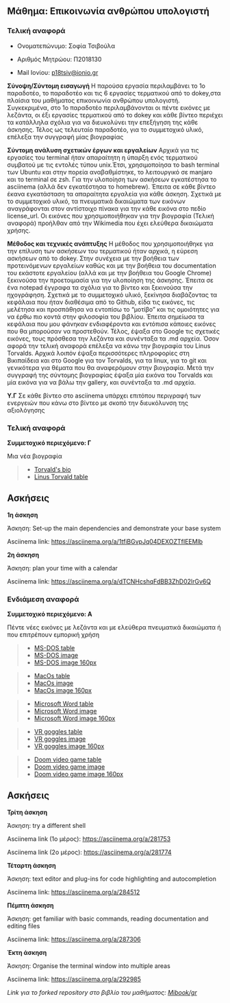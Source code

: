  ## Μάθημα: Επικοινωνία ανθρώπου υπολογιστή
 
 ### Τελική αναφορά
 
 - Ονοματεπώνυμο: Σοφία Τσιβούλα

- Αριθμός Μητρώου: Π2018130

- Mail Ιονίου: p18tsiv@ionio.gr

**Σύνοψη/Σύντομη εισαγωγή**
Η παρούσα εργασία περιλαμβάνει το 1ο παραδοτέο, το   παραδοτέο και τις 6 εργασίες τερματικού από το dokey,στα πλαίσια του μαθήματος επικοινωνία ανθρώπου υπολογιστή. Συγκεκριμένα, στο 1ο παραδοτέο περιλαμβάνονται οι πέντε εικόνες με λεζάντα, οι έξι εργασίες τερματικού από το dokey και κάθε βίντεο περιέχει τα κατάλληλα σχόλια για να διευκολύνει την επεξήγηση της κάθε άσκησης. Τέλος ως τελευταίο παραδοτέο, για το συμμετοχικό υλικό, επέλεξα την συγγραφή μίας βιογραφίας 


**Σύντομη ανάλυση σχετικών έργων και εργαλείων**
Αρχικά για τις εργασίες του terminal ήταν απαραίτητη η ύπαρξη ενός τερματικού συμβατού με τις εντολές τύπου unix.Έτσι, χρησιμοποίησα το bash terminal των Ubuntu και στην πορεία αναβαθμίστηκε, το λειτουργικό σε manjaro και το terminal σε zsh. Για την υλοποίηση των ασκήσεων εγκατέστησα το asciinema (αλλά δεν εγκατέστησα το homebrew). Έπειτα σε κάθε βίντεο έκανα εγκατάσταση τα απαραίτητα εργαλεία για κάθε άσκηση. Σχετικά με το συμμετοχικό υλικό, τα πνευματικά δικαιώματα των εικόνων αναγράφονται στον αντίστοιχο πίνακα για την κάθε εικόνα στο πεδίο license_url. Οι εικόνες που χρησιμοποιήθηκαν για την βιογραφία (Τελική αναφορά) προήλθαν από την Wikimedia που έχει ελεύθερα δικαιώματα χρήσης.

**Μέθοδος και τεχνικές ανάπτυξης**
H μέθοδος που χρησιμοποιήθηκε για την επίλυση των ασκήσεων του τερματικού ήταν αρχικά, η εύρεση ασκήσεων από το dokey. Στην συνέχεια με την βοήθεια των προτεινόμενων εργαλείων καθώς και με την βοήθεια του documentation του εκάστοτε εργαλείου (αλλά και με την βοήθεια του Google Chrome) ξεκινούσα την προετοιμασία για την υλοποίηση της άσκησης. Έπειτα σε ένα notepad έγγραφα τα σχόλια για το βίντεο και ξεκινούσα την ηχογράφηση. Σχετικά με το συμμετοχικό υλικό, ξεκίνησα διαβάζοντας τα κεφάλαια που ήταν διαθέσιμα από το Github, είδα τις εικόνες, τις μελέτησα και προσπάθησα να εντοπίσω το “μοτίβο” και τις ομοιότητες για να έρθω πιο κοντά στην φιλοσοφία του βιβλίου. Έπειτα σημείωσα τα κεφάλαια που μου φάνηκαν ενδιαφέροντα και εντόπισα κάποιες εικόνες που θα μπορούσαν να προστεθούν. Τέλος, έψαξα στο Google τις σχετικές εικόνες, τους πρόσθεσα την λεζάντα και συνένταξα τα .md αρχεία. Όσον αφορά την τελική αναφορά επέλεξα να κάνω την βιογραφία του Linus Torvalds. Αρχικά λοιπόν έψαξα περισσότερες πληροφορίες στη Βικιπαίδεια και στο Google για τον Torvalds, για τα linux, για το git και γενικότερα για θέματα που θα αναφερόμουν στην βιογραφία. Μετά την συγγραφή της σύντομης βιογραφίας έψαξα μία εικόνα του Torvalds και μία εικόνα για να βάλω την gallery, και συνένταξα τα .md αρχεία.

**Υ.Γ**
Σε κάθε βίντεο στο asciinema υπάρχει επιτόπου περιγραφή των ενεργειών που κάνω στο βίντεο με σκοπό την διευκόλυνση της αξιολόγησης 



### Τελική αναφορά


**Συμμετοχικό περιεχόμενο: Γ**

Μια νέα βιογραφία

> - [Torvald's bio](https://github.com/sophia-ts/gr/blob/gh-pages/_biography/bio-torvalds.md)
> - [Linus Torvald table](https://github.com/sophia-ts/gr/blob/gh-pages/_biography/linus-torvalds.md)

## Ασκήσεις

**1η άσκηση**

Άσκηση: Set-up the main dependencies and demonstrate your base system

Asciinema link: https://asciinema.org/a/1tfiBGvpJq04DEXOZTfIEEMlb


**2η άσκηση**

Άσκηση: plan your time with a calendar

Asciinema link: https://asciinema.org/a/dTCNHcshqFdBB3ZhD02lrGv6Q



### Ενδιάμεση αναφορά


**Συμμετοχικό περιεχόμενο: Α**

Πέντε νέες εικόνες με λεζάντα και με ελεύθερα πνευματικά δικαιώματα ή που επιτρέπουν εμπορική χρήση

> - [MS-DOS table](https://github.com/sophia-ts/gr/blob/gh-pages/_gallery/ms-dos.md)
> - [MS-DOS image](https://github.com/sophia-ts/gr/blob/gh-pages/images/ms-dos.jpg)
> - [MS-DOS image 160px](https://github.com/sophia-ts/gr/blob/gh-pages/images/ms-dos-thumb.jpg)

> - [MacOs table](https://github.com/sophia-ts/gr/blob/gh-pages/_gallery/mac_os.md)
> - [MacOs image](https://github.com/sophia-ts/gr/blob/gh-pages/images/mac_os.jpg)
> - [MacOs image 160px](https://github.com/sophia-ts/gr/blob/gh-pages/images/mac_os-thumb.jpg)

> - [Microsoft Word table](https://github.com/sophia-ts/gr/blob/gh-pages/_gallery/microsoft_word.md)
> - [Microsoft Word image](https://github.com/sophia-ts/gr/blob/gh-pages/images/microsoft_word.jpg)
> - [Microsoft Word image 160px](https://github.com/sophia-ts/gr/blob/gh-pages/images/microsoft_word-thumb.jpg)

> - [VR goggles table](https://github.com/sophia-ts/gr/blob/gh-pages/_gallery/vr.md)
> - [VR goggles image](https://github.com/sophia-ts/gr/blob/gh-pages/images/vr.jpg)
> - [VR goggles image 160px](https://github.com/sophia-ts/gr/blob/gh-pages/images/vr-thumb.jpg)

> - [Doom video game table](https://github.com/sophia-ts/gr/blob/gh-pages/_gallery/doom.md)
> - [Doom video game image](https://github.com/sophia-ts/gr/blob/gh-pages/images/doom.jpg)
> - [Doom video game image 160px](https://github.com/sophia-ts/gr/blob/gh-pages/images/doom-thumb.jpg)

## Ασκήσεις

**Τρίτη άσκηση**

Άσκηση: try a different shell

Asciinema link (1ο μέρος): https://asciinema.org/a/281753

Asciinema link (2ο μέρος): https://asciinema.org/a/281774


**Τέταρτη άσκηση**

Άσκηση: text editor and plug-ins for code highlighting and autocompletion

Asciinema link: https://asciinema.org/a/284512


**Πέμπτη άσκηση**

Άσκηση: get familiar with basic commands, reading documentation and editing files

Asciinema link: https://asciinema.org/a/287306

**Έκτη άσκηση**

Άσκηση: Organise the terminal window into multiple areas

Asciinema link: https://asciinema.org/a/292985

*Link για το forked repository στο βιβλίο του μαθήματος: [Mibook/gr](https://github.com/sophia-ts/gr)*

